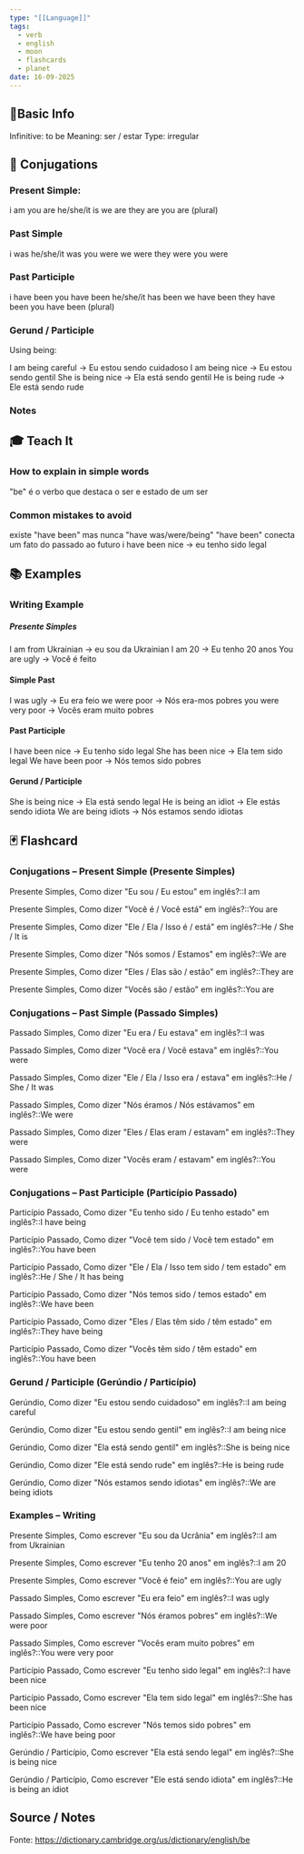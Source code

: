 ```yaml
---
type: "[[Language]]"
tags:
  - verb
  - english
  - moon
  - flashcards
  - planet
date: 16-09-2025
---
```

## 📌Basic Info

Infinitive: to be
Meaning: ser / estar
Type: irregular
## 📝 Conjugations
### Present Simple: 
i am
you are
he/she/it is
we are
they are
you are (plural)
### Past Simple 
i was
he/she/it was
you were
we were
they were
you were
### Past Participle 
i have been
you have been
he/she/it has been
we have been
they have been
you have been (plural)
### Gerund / Participle 

Using being:

I am being careful -> Eu estou sendo cuidadoso
I am being nice -> Eu estou sendo gentil
She is being nice -> Ela está sendo gentil
He is being rude -> Ele está sendo rude
### Notes

## 🎓 Teach It
### How to explain in simple words
"be" é o verbo que destaca o ser e estado de um ser
### Common mistakes to avoid
existe "have been" mas nunca "have was/were/being"
"have been" conecta um fato do passado ao futuro
i have been nice -> eu tenho sido legal

## 📚 Examples
### Writing Example
##### Presente Simples
I am from Ukrainian -> eu sou da Ukrainian
I am 20 -> Eu tenho 20 anos
You are ugly -> Você é feito
#### Simple Past
I was ugly -> Eu era feio
we were poor -> Nós era-mos pobres
you were very poor -> Vocês eram muito pobres
#### Past Participle
I have been nice -> Eu tenho sido legal
She has been nice -> Ela tem sido legal
We have been poor -> Nós temos sido pobres
#### Gerund / Participle
She is being nice -> Ela está sendo legal
He is being an idiot -> Ele estás sendo idiota
We are being idiots -> Nós estamos sendo idiotas
## 🃏 Flashcard

### Conjugations – Present Simple (Presente Simples)
Presente Simples, Como dizer "Eu sou / Eu estou" em inglês?::I am
<!--SR:!2025-09-22,4,270-->
Presente Simples, Como dizer "Você é / Você está" em inglês?::You are
<!--SR:!2025-09-22,2,230-->
Presente Simples, Como dizer "Ele / Ela / Isso é / está" em inglês?::He / She / It is
<!--SR:!2025-09-26,2,230-->
Presente Simples, Como dizer "Nós somos / Estamos" em inglês?::We are
<!--SR:!2025-10-05,11,270-->
Presente Simples, Como dizer "Eles / Elas são / estão" em inglês?::They are
<!--SR:!2025-09-26,2,250-->
Presente Simples, Como dizer "Vocês são / estão" em inglês?::You are
<!--SR:!2025-10-06,12,270-->
### Conjugations – Past Simple (Passado Simples)

Passado Simples, Como dizer "Eu era / Eu estava" em inglês?::I was
<!--SR:!2025-09-26,2,230-->
Passado Simples, Como dizer "Você era / Você estava" em inglês?::You were
<!--SR:!2025-09-26,2,230-->
Passado Simples, Como dizer "Ele / Ela / Isso era / estava" em inglês?::He / She / It was
<!--SR:!2025-09-21,1,210-->
Passado Simples, Como dizer "Nós éramos / Nós estávamos" em inglês?::We were
<!--SR:!2025-09-26,2,230-->
Passado Simples, Como dizer "Eles / Elas eram / estavam" em inglês?::They were
<!--SR:!2025-09-22,4,270-->
Passado Simples, Como dizer "Vocês eram / estavam" em inglês?::You were
<!--SR:!2025-09-21,3,250-->
### Conjugations – Past Participle (Particípio Passado)
Particípio Passado, Como dizer "Eu tenho sido / Eu tenho estado" em inglês?::I have being
<!--SR:!2025-09-29,5,230-->
Particípio Passado, Como dizer "Você tem sido / Você tem estado" em inglês?::You have been
<!--SR:!2025-09-25,1,210-->
Particípio Passado, Como dizer "Ele / Ela / Isso tem sido / tem estado" em inglês?::He / She / It has being
<!--SR:!2025-09-29,5,230-->
Particípio Passado, Como dizer "Nós temos sido / temos estado" em inglês?::We have been
<!--SR:!2025-09-21,3,250-->
Particípio Passado, Como dizer "Eles / Elas têm sido / têm estado" em inglês?::They have being
<!--SR:!2025-09-22,2,230-->
Particípio Passado, Como dizer "Vocês têm sido / têm estado" em inglês?::You have been
<!--SR:!2025-09-26,2,230-->
### Gerund / Participle (Gerúndio / Particípio)
Gerúndio, Como dizer "Eu estou sendo cuidadoso" em inglês?::I am being careful
<!--SR:!2025-09-26,2,210-->
Gerúndio, Como dizer "Eu estou sendo gentil" em inglês?::I am being nice
<!--SR:!2025-09-29,5,230-->
Gerúndio, Como dizer "Ela está sendo gentil" em inglês?::She is being nice
<!--SR:!2025-09-26,2,210-->
Gerúndio, Como dizer "Ele está sendo rude" em inglês?::He is being rude
<!--SR:!2025-10-02,8,250-->
Gerúndio, Como dizer "Nós estamos sendo idiotas" em inglês?::We are being idiots
<!--SR:!2025-10-01,7,250-->
### Examples – Writing
Presente Simples, Como escrever "Eu sou da Ucrânia" em inglês?::I am from Ukrainian
<!--SR:!2025-10-05,11,270-->
Presente Simples, Como escrever "Eu tenho 20 anos" em inglês?::I am 20
<!--SR:!2025-10-05,11,270-->
Presente Simples, Como escrever "Você é feio" em inglês?::You are ugly
<!--SR:!2025-10-05,11,270-->
Passado Simples, Como escrever "Eu era feio" em inglês?::I was ugly
<!--SR:!2025-10-06,12,270-->
Passado Simples, Como escrever "Nós éramos pobres" em inglês?::We were poor
<!--SR:!2025-09-26,2,250-->
Passado Simples, Como escrever "Vocês eram muito pobres" em inglês?::You were very poor
<!--SR:!2025-09-26,2,230-->
Particípio Passado, Como escrever "Eu tenho sido legal" em inglês?::I have been nice
<!--SR:!2025-10-01,7,250-->
Particípio Passado, Como escrever "Ela tem sido legal" em inglês?::She has been nice
<!--SR:!2025-10-01,7,250-->
Particípio Passado, Como escrever "Nós temos sido pobres" em inglês?::We have being poor
<!--SR:!2025-09-26,2,210-->
Gerúndio / Particípio, Como escrever "Ela está sendo legal" em inglês?::She is being nice
<!--SR:!2025-09-21,3,250-->
Gerúndio / Particípio, Como escrever "Ele está sendo idiota" em inglês?::He is being an idiot
<!--SR:!2025-09-21,1,210-->
## Source / Notes
Fonte: https://dictionary.cambridge.org/us/dictionary/english/be